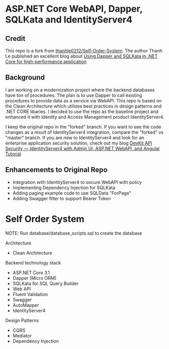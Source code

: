 # ASP.NET Core WebAPI, Dapper, SQLKata and IdentityServer4

## Credit
This repo is a fork from [thanhle0212/Self-Order-System](https://github.com/thanhle0212/Self-Order-System).  The author Thanh Le published an excellent blog about [Using Dapper and SQLKata in .NET Core for high-performance application](https://medium.com/@letienthanh0212/using-dapper-and-sqlkata-in-net-core-for-high-performance-application-716d5fd43210)

## Background
I am working on a modernization project where the backend databases have ton of procedures.  The plan is to use Dapper to call existing procedures to provide data as a service  via WebAPI.   This repo is based on the Clean Architecture which utilizes best practices in design patterns and .NET CORE libaries. I decided to use the repo as the baseline project and enhanced it with Identity and Access Management product IdentityServer4.   

I keep the original repo in the "forked" branch.   If you want to see the code changes as a result of IdentityServer4 integration, compare the "forked" vs "master" branch.  If you are new to IdentityServer4 and look for an enterprise application security solution, check out my blog [DevKit API Security — IdentityServer4 with Admin UI, ASP.NET WebAPI, and Angular Tutorial](https://medium.com/scrum-and-coke/devkit-webapi-security-d7a45e34a5cd)

## Enhancements to Original Repo
- Integration with IdentityServer4 to secure WebAPI with policy
- Implementing Dependency Injection for SQLKata
- Adding paging example code to use SQLData "ForPage"
- Adding Swagger filter to support Bearer Token

# Self Order System

NOTE: Run database/database_scripts.sql to create the database

Architecture
- Clean Architecture

Backend technology stack
- ASP.NET Core 3.1
- Dapper (Micro ORM)
- SQLKata for SQL Query Builder
- Web API
- Fluent Validation
- Swagger
- AutoMapper
- IdentityServer4

Design Patterns
- CQRS
- Mediator
- Dependency Injection

